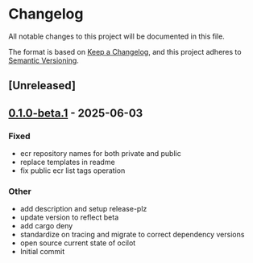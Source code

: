 # Changelog

All notable changes to this project will be documented in this file.

The format is based on [Keep a Changelog](https://keepachangelog.com/en/1.0.0/),
and this project adheres to [Semantic Versioning](https://semver.org/spec/v2.0.0.html).

## [Unreleased]

## [0.1.0-beta.1](https://github.com/awslabs/ocilot/releases/tag/v0.1.0-beta.1) - 2025-06-03

### Fixed

- ecr repository names for both private and public
- replace templates in readme
- fix public ecr list tags operation

### Other

- add description and setup release-plz
- update version to reflect beta
- add cargo deny
- standardize on tracing and migrate to correct dependency versions
- open source current state of ocilot
- Initial commit
